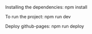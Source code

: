 Installing the dependencies:
npm install

To run the project:
npm run dev

Deploy github-pages:
npm run deploy
